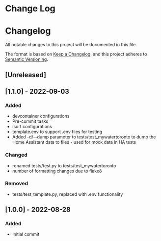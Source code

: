 # Change Log

# Changelog
All notable changes to this project will be documented in this file.

The format is based on [Keep a Changelog](https://keepachangelog.com/en/1.0.0/),
and this project adheres to [Semantic Versioning](https://semver.org/spec/v2.0.0.html).

## [Unreleased]

## [1.1.0] - 2022-09-03
### Added
- devcontainer configurations
- Pre-commit tasks
- isort configurations
- template.env to support .env files for testing
- Added -d/--dump parameter to tests/test_mywatertoronto to dump the Home Assistant data to files - used for mock data in HA tests

### Changed
- renamed tests/test.py to tests/test_mywatertoronto
- number of formatting changes due to flake8

### Removed
- tests/test_template.py, replaced with .env functionality

## [1.0.0] - 2022-08-28

### Added

- Initial commit
